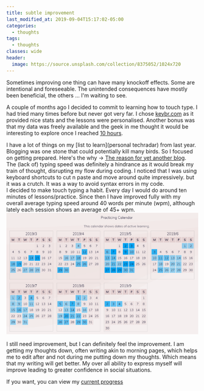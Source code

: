 ```yaml
---
title: subtle improvement
last_modified_at: 2019-09-04T15:17:02-05:00
categories:
  - thoughts
tags:
  - thoughts
classes: wide
header:
  image: https://source.unsplash.com/collection/8375052/1024x720
---
```

Sometimes improving one thing can have many knockoff effects. Some are intentional and foreseeable. The unintended consequences have mostly been beneficial, the others ... I'm waiting to see.

A couple of months ago I decided to commit to learning how to touch type.
I had tried many times before but never got very far. I chose [keybr.com](https://www.keybr.com) as it provided nice stats and the lessons were personalised. Another bonus was that my data was freely available and the geek in me thought it would be interesting to explore once I reached [10 hours](soon.tm).

I have a lot of things on my [list to learn](personal techradar) from last year.<br>
Blogging was one stone that could potentially kill many birds. So I focused on getting prepared. Here's the why -> [The reason for yet another blog](soon.tm).<br>
The (lack of) typing speed was definitely a hindrance as it would break my train of thought, disrupting my flow during coding. I noticed that I was using keyboard shortcuts to cut n paste and move around quite impressively. but it was a crutch.
It was a way to avoid syntax errors in my code. <br>
I decided to make touch typing a habit. Every day I would do around ten minutes of lessons/practice. Since then I have improved fully with my overall average typing speed around 40 words per minute (wpm), although lately each session shows an average of 45+ wpm.
![practice days](/assets/images/typing-cal.PNG)

I still need improvement, but I can definitely feel the improvement. I am getting my thoughts down, often writing akin to morning pages, which helps me to edit after and not during me putting down my thoughts. Which means that my writing will get better. My over all ability to express myself will improve leading to greater confidence in social situations.


If you want, you can view my [current progress](https://www.keybr.com/profile/n2mtbj6)
